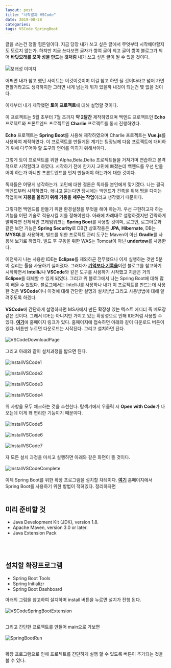 ```yaml
---
layout: post
title: "시작말과 VSCode"
date: 2019-08-28
categories:
tags: VSCode SpringBoot
---
```

글을 쓰는건 정말 힘든일이다. 지금 당장 내가 쓰고 싶은 글에서 무엇부터 시작해야할지도 모르지 않는가. 하지만 지금 쓰다보면 글자가 쌓여 글이 되고 글이 쌓여 블로그가 되어 <b>바닷모래를 모아 성을 만드는 것처럼</b> 내가 쓰고 싶은 글이 될 수 있을 것이다. 
<br><br>
![모래성 이미지](/files/sandCastle.jpeg)
<br><br>
어쩌면 내가 참고 했던 사이트는 이것이것이며 이걸 참고 하면 될 것이다라고 넘어 가면 편할거라고도 생각하지만 그러면 내게 남는게 뭐가 있을까 내것이 되는건 몇 없을 것이다. 
<br><br>
이제부터 내가 제작했던 <b>토이 프로젝트</b>에 대해 설명할 것이다. 
<br><br>
이 프로젝트는 5월 초부터 7월 초까지 <b>약 2달간</b> 제작하였으며 백엔드 프로젝트인 <b>Echo</b> 프로젝트와 프론트엔드 프로젝트인 <b>Charlie</b> 프로젝트를 동시 진행하였다.
<br><br>
<b>Echo</b> 프로젝트는 <b>Spring Boot</b>를 사용해 제작하였으며 Charlie 프로젝트는 <b>Vue.js</b>를 사용하여 제작하였다. 이 프로젝트를 만들게된 계기는 팀장님께 다음 프로젝트에 대비하기 위해 다루어야 할 도구와 언어를 익히기 위해서이다. 
<br><br>
그렇게 토이 프로젝트를 위한 Alpha,Beta,Delta 프로젝트들을 거쳐가며 연습하고 본격적으로 시작할려고 하였다. 시작하기 전에 한가지 고민에 빠졌는데 백엔드를 우선 만들어야 하는가 아니만 프론트엔드를 먼저 만들어야 하는가에 대한 것이다.
<br><br>
독자들은 어떻게 생각하는가. 고민에 대한 결론은 독자들 본인에게 맞기겠다. 나는 결국 백엔드부터 시작하였다. 왜냐고 묻는다면 당시에는 백엔드가 건축을 위해 땅을 다지는 작업이며 <b>지붕을 올리기 위해 기둥을 세우는 작업</b>이라고 생각했기 때문이다.
<br><br>
그렇다면 백엔드를 만들기 위한 환경설정을 무엇을 해야 하는가. 우선 구현하고자 하는 기능을 어떤 기술로 적용시킬 지를 정해야한다. 아래에 차례대로 설명하겠지만 간략하게 말하자면 전체적인 프레임워크는 <b>Spring Boot</b>를 사용할 것이며, 로그인, 로그아웃과 같은 보안 기능은 <b>Spring Security</b>로 DB간 상호작용은 <b>JPA, Hibernate</b>, DB는 <b>MYSQL</b>를 사용하며, 빌드를 위한 프로젝트 관리 도구는 Maven이 아닌 <b>Gradle</b>를 사용해 보기로 하였다. 빌드 후 구동을 위한 WAS는 Tomcat이 아닌 <b>undertow</b>를 사용한다.
<br><br>
이전까지 나는 사용한 IDE는 <b>Eclipse</b>를 제외하곤 전무했으나 이제 실행하는 것만 5분이 걸리는 툴을 사용하기 싫어졌다. 그러다가 <b><a href="https://jojoldu.tistory.com">기억보다 기록을</a></b>이란 블로그를 참고하기 시작하면서 <b>IntelliJ</b>나 <b>VSCode</b>와 같은 도구를 사용하기 시작했고 지금은 거의 <b>Eclipse</b>를 대체할 수 있게 되었다. 그리고 위 블로그에서 나는 Spring Boot에 대해 많이 배울 수 있었다. 블로그에서는 IntelliJ를 사용하나 내가 이 프로젝트를 만드는데 사용한 것은 <b>VSCode</b>이니 이것에 대해 간단한 설명과 설치방법 그리고 사용방법에 대해 알려주도록 하겠다.
<br><br>
<b>VSCode</b>에 간단하게 설명하자면 MS사에서 만든 확장성 있는 텍스트 에디터 즉 메모장 같은 것이다. 그래서 IDE는 아니지만 가지고 있는 확장성으로 인해 IDE처럼 사용할 수 있다. <b><a href="https://code.visualstudio.com/">여기</a></b>에 홈페이지 링크가 있다. 홈페이지에 접속하면 아래와 같이 다운로드 버튼이 있다. 버튼만 누르면 다운로드는 시작된다. 그리고 설치하면 된다.
<br><br>
![VSCodeDownloadPage](/files/VSCode/VSCodeDownloadPage.png)
<br><br>
그리고 아래와 같이 설치과정을 밟으면 된다.
<br><br>
![InstallVSCode1](/files/VSCode/InstallVSCode1.png)
<br><br>
![InstallVSCode2](/files/VSCode/InstallVSCode2.png)
<br><br>
![InstallVSCode3](/files/VSCode/InstallVSCode3.png)
<br><br>
![InstallVSCode4](/files/VSCode/InstallVSCode4.png)
<br><br>
위 사항을 모두 체크하는 것을 추천한다. 탐색기에서 우클릭 시 <b>Open with Code</b>가 나오는데 이게 꽤 편리한 기능이기 때문이다.
<br><br>
![InstallVSCode5](/files/VSCode/InstallVSCode5.png)
<br><br>
![InstallVSCode6](/files/VSCode/InstallVSCode6.png)
<br><br>
![InstallVSCode7](/files/VSCode/InstallVSCode7.png)
<br><br>
자 모든 설치 과정을 마치고 실행하면 아래와 같은 화면이 뜰 것이다.
<br><br>
![InstallVSCodeComplete](/files/VSCode/InstallVSCodeComplete.png)
<br><br>
이제 Spring Boot를 위한 확장 프로그램을 설치할 차례이다. <b><a href="https://code.visualstudio.com/docs/java/java-spring-boot">여기</a></b> 홈페이지에서 Spring Boot를 사용하기 위한 방법이 적혀있다. 정리하자면
<br><br>
<h2>미리 준비할 것</h2>
<ul>
<li>Java Development Kit (JDK), version 1.8.</li>
<li>Apache Maven, version 3.0 or later.</li>
<li>Java Extension Pack</li>
</ul>
<br><br>
<h2>설치할 확장프로그램</h2>
<ul>
<li>Spring Boot Tools</li>
<li>Spring Initializr</li>
<li>Spring Boot Dashboard</li>
</ul>

아래의 그림을 참고하여 설치하며 install 버튼을 누르면 설치가 진행 된다.
<br><br>
![VSCodeSpringBootExtension](/files/VSCode/VSCodeSpringBootExtension.png)
<br><br>

그리고 간단한 프로젝트를 만들어 main으로 가보면 
<br><br>
![SpringBootRun](/files/VSCode/SpringBootRun.png)
<br><br>

확장 프로그램으로 인해 프로젝트를 간단하게 실행 할 수 있도록 버튼이 추가되는 것을 볼 수 있다. 




